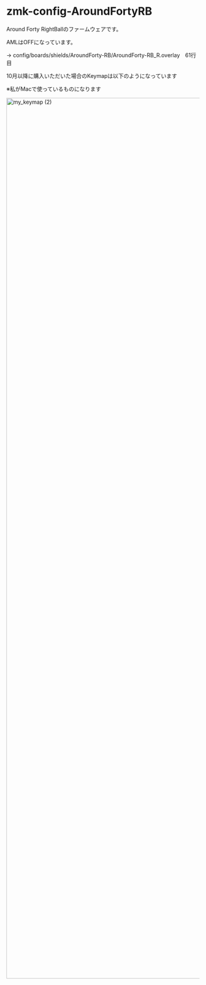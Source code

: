 # zmk-config-AroundFortyRB


Around Forty RightBallのファームウェアです。

AMLはOFFになっています。

→ config/boards/shields/AroundForty-RB/AroundForty-RB_R.overlay　61行目


10月以降に購入いただいた場合のKeymapは以下のようになっています

※私がMacで使っているものになります

<img width="788" height="2296" alt="my_keymap (2)" src="https://github.com/user-attachments/assets/c566f84d-b5fc-4ebf-aeb7-aeefe45549f0" />
